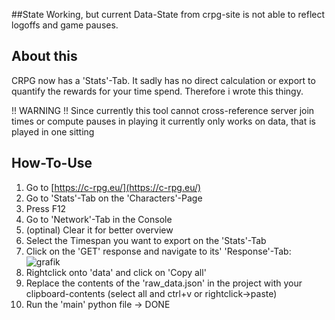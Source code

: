 ##State
 Working, but current Data-State from crpg-site is not able to reflect logoffs and game pauses.

## About this
CRPG now has a 'Stats'-Tab.
It sadly has no direct calculation or export to quantify the rewards for your time spend.
Therefore i wrote this thingy.

!! WARNING !!
Since currently this tool cannot cross-reference server join times or compute pauses in playing it currently only works on data, that is played in one sitting

## How-To-Use
1. Go to [https://c-rpg.eu/](https://c-rpg.eu/)
2. Go to 'Stats'-Tab on the 'Characters'-Page
3. Press F12
4. Go to 'Network'-Tab in the Console
5. (optinal) Clear it for better overview
6. Select the Timespan you want to export on the 'Stats'-Tab
7. Click on the 'GET' response and navigate to its' 'Response'-Tab:
   ![grafik](https://github.com/user-attachments/assets/c326a3bf-7fcb-4f49-9b5f-acac38283995)
9. Rightclick onto 'data' and click on 'Copy all'
10. Replace the contents of the 'raw_data.json' in the project with your clipboard-contents (select all and ctrl+v or rightclick->paste)
11. Run the 'main' python file -> DONE
